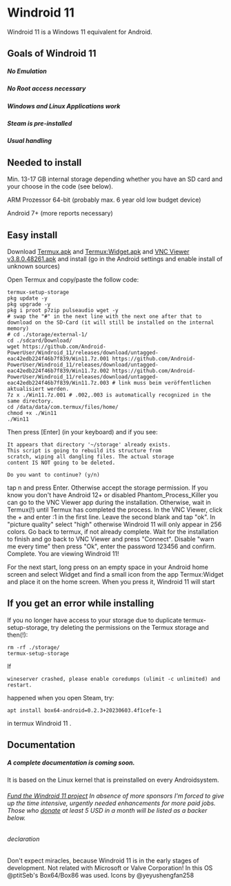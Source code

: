 # Windroid 11

Windroid 11 is a Windows 11 equivalent for Android.



## Goals of Windroid 11

##### No Emulation
##### No Root access necessary
##### Windows and Linux Applications work
##### Steam is pre-installed
##### Usual handling


## Needed to install

Min. 13-17 GB internal storage depending whether you have an SD card and your choose in the code (see below).

ARM Prozessor 64-bit (probably max. 6 year old low budget device)

Android 7+ (more reports necessary)

## Easy install

Download
[Termux.apk](https://github.com/termux/termux-app/releases/download/v0.118.0/termux-app_v0.118.0%2Bgithub-debug_arm64-v8a.apk) and 
[Termux:Widget.apk](https://github.com/termux/termux-widget/releases/download/v0.13.0/termux-widget_v0.13.0%2Bgithub-debug.apk)
and [VNC Viewer v3.8.0.48261.apk](https://github.com/Android-PowerUser/Windroid_11/releases/download/untagged-3d8afee65340ab832c3e/VNC.Viewer_3.8.0.48261-arm64.apk)
and install (go in the Android settings and enable install of unknown sources)

Open Termux and copy/paste the follow code:
```
termux-setup-storage
pkg update -y
pkg upgrade -y
pkg i proot p7zip pulseaudio wget -y
# swap the "#" in the next line with the next one after that to download on the SD-Card (it will still be installed on the internal memory)
# cd ./storage/external-1/
cd ./sdcard/Download/
wget https://github.com/Android-PowerUser/Windroid_11/releases/download/untagged-eac42edb224f46b7f839/Win11.7z.001 https://github.com/Android-PowerUser/Windroid_11/releases/download/untagged-eac42edb224f46b7f839/Win11.7z.002 https://github.com/Android-PowerUser/Windroid_11/releases/download/untagged-eac42edb224f46b7f839/Win11.7z.003 # link muss beim veröffentlichen aktualisiert werden.
7z x ./Win11.7z.001 # .002,.003 is automatically recognized in the same directory.
cd /data/data/com.termux/files/home/
chmod +x ./Win11
./Win11

```
Then press [Enter] (in your keyboard) and if you see:
```
It appears that directory '~/storage' already exists.
This script is going to rebuild its structure from
scratch, wiping all dangling files. The actual storage
content IS NOT going to be deleted.

Do you want to continue? (y/n)
```
tap n and press Enter.
Otherwise accept the storage permission. If you know you don't have Android 12+ or disabled Phantom_Process_Killer you can go to the VNC Viewer app during the installation. Otherwise, wait in Termux(!) until Termux has completed the process. In the VNC Viewer, click the + and enter :1 in the first line.  Leave the second blank and tap "ok". In "picture quality" select "high" otherwise Windroid 11 will only appear in 256 colors. Go back to termux, if not already complete. Wait for the installation to finish and go back to VNC Viewer and press "Connect".  Disable "warn me every time" then press "Ok", enter the password 123456 and confirm.
Complete.
You are viewing Windroid 11!

For the next start, long press on an empty space in your Android home screen and select Widget and find a small icon from the app Termux:Widget and place it on the home screen.  When you press it, Windroid 11 will start

## If you get an error while installing
If you no longer have access to your storage due to duplicate termux-setup-storage, try deleting the permissions on the Termux storage and then(!):
```
rm -rf ./storage/
termux-setup-storage
```

If
```
wineserver crashed, please enable coredumps (ulimit -c unlimited) and restart.
```
happened when you open Steam, try:
```
apt install box64-android=0.2.3+20230603.4f1cefe-1
```
in termux Windroid 11 .

## Documentation
##### A complete documentation is coming soon.
It is based on the Linux kernel that is preinstalled on every Androidsystem.


###### [Fund the Windroid 11 project](https://paypal.me/MatthiasExner98?country.x=DE&locale.x=de_DE) In absence of more sponsors I'm forced to give up the time intensive, urgently needed enhancements for more paid jobs. Those who [donate](https://www.paypal.com/webapps/billing/plans/subscribe?plan_id=P-4C5837267N8919331MTCOQWA) at least 5 USD in a month will be listed as a backer below.

###### declaration
Don't expect miracles, because Windroid 11 is in the early stages of development.
Not related with Microsoft or Valve Corporation!
In this OS @ptitSeb's Box64/Box86 was used.
Icons by @yeyushengfan258
